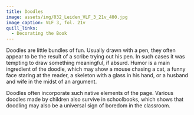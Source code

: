 ```yaml
---
title: Doodles
image: assets/img/032_Leiden_VLF_3_21v_400.jpg
image_caption: VLF 3, fol. 21v
quill_links:
  - Decorating the Book
---
```


Doodles are little bundles of fun. Usually drawn with a pen, they often
appear to be the result of a scribe trying out his pen. In such cases it
was tempting to draw something meaningful, if absurd. Humor is a main
ingredient of the doodle, which may show a mouse chasing a cat, a funny
face staring at the reader, a skeleton with a glass in his hand, or a
husband and wife in the midst of an argument.

Doodles often incorporate such native elements of the page. Various
doodles made by children also survive in schoolbooks, which shows that
doodling may also be a universal sign of boredom in the classroom.
